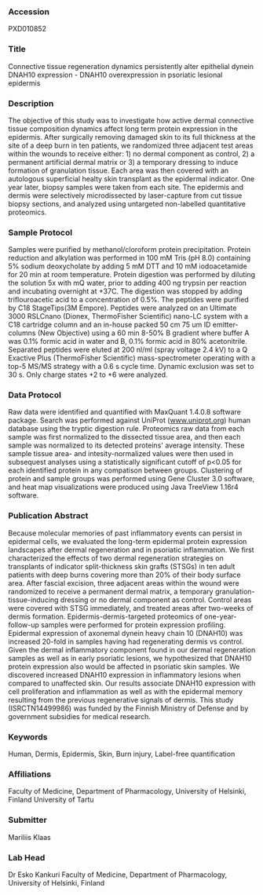 ### Accession
PXD010852

### Title
Connective tissue regeneration dynamics persistently alter epithelial dynein DNAH10 expression - DNAH10 overexpression in psoriatic lesional epidermis

### Description
The objective of this study was to investigate how active dermal connective tissue composition dynamics affect long term protein expression in the epidermis. After surgically removing damaged skin to its full thickness at the site of a deep burn in ten patients, we randomized three adjacent test areas within the wounds to receive either: 1) no dermal component as control, 2) a permanent artificial dermal matrix or 3) a temporary dressing to induce formation of granulation tissue. Each area was then covered with an autologous superficial healty skin transplant as the epidermal indicator. One year later, biopsy samples were taken from each site. The epidermis and dermis were selectively microdissected by laser-capture from cut tissue biopsy sections, and analyzed using untargeted non-labelled quantitative proteomics.

### Sample Protocol
Samples were purified by methanol/cloroform protein precipitation. Protein reduction and alkylation was performed in 100 mM Tris (pH 8.0) containing 5% sodium deoxycholate by adding 5 mM DTT and 10 mM iodoacetamide for 20 min at room temperature. Protein digestion was performed by diluting the solution 5x with mQ water, prior to adding 400 ng trypsin per reaction and incubating overnight at +37C. The digestion was stopped by adding triflouroacetic acid to a concentration of 0.5%. The peptides were purified by C18 StageTips(3M Empore). Peptides were analyzed on an Ultimate 3000 RSLCnano (Dionex, ThermoFisher Scientific) nano-LC system with a C18 cartridge column and an in-house packed 50 cm 75 um ID emitter-columns (New Objective) using a 60 min 8-50% B gradient where buffer A was 0.1% formic acid in water and B, 0.1% formic acid in 80% acetonitrile. Separated peptides were eluted at 200 nl/ml (spray voltage 2.4 kV) to a Q Exactive Plus (ThermoFisher Scientific) mass-spectrometer operating with a top-5 MS/MS strategy with a 0.6 s cycle time. Dynamic exclusion was set to 30 s. Only charge states +2 to +6 were analyzed.

### Data Protocol
Raw data were identified and quantified with MaxQuant 1.4.0.8 software package. Search was performed against UniProt (www.uniprot.org) human database using the tryptic digestion rule. Proteomics raw data from each sample was first normalized to the dissected tissue area, and then each sample was normalized to its detected proteins' average intensity. These sample tissue area- and intesity-normalized values were then used in subsequest analyses using a statistically significant cutoff of p<0.05 for each identified protein in any compatison between groups. Clustering of protein and sample groups was performed using Gene Cluster 3.0 software, and heat map visualizations were produced using Java TreeView 1.16r4 software.

### Publication Abstract
Because molecular memories of past inflammatory events can persist in epidermal cells, we evaluated the long-term epidermal protein expression landscapes after dermal regeneration and in psoriatic inflammation. We first characterized the effects of two dermal regeneration strategies on transplants of indicator split-thickness skin grafts (STSGs) in ten adult patients with deep burns covering more than 20% of their body surface area. After fascial excision, three adjacent areas within the wound were randomized to receive a permanent dermal matrix, a temporary granulation-tissue-inducing dressing or no dermal component as control. Control areas were covered with STSG immediately, and treated areas after two-weeks of dermis formation. Epidermis-dermis-targeted proteomics of one-year-follow-up samples were performed for protein expression profiling. Epidermal expression of axonemal dynein heavy chain 10 (DNAH10) was increased 20-fold in samples having had regenerating dermis vs control. Given the dermal inflammatory component found in our dermal regeneration samples as well as in early psoriatic lesions, we hypothesized that DNAH10 protein expression also would be affected in psoriatic skin samples. We discovered increased DNAH10 expression in inflammatory lesions when compared to unaffected skin. Our results associate DNAH10 expression with cell proliferation and inflammation as well as with the epidermal memory resulting from the previous regenerative signals of dermis. This study (ISRCTN14499986) was funded by the Finnish Ministry of Defense and by government subsidies for medical research.

### Keywords
Human, Dermis, Epidermis, Skin, Burn injury, Label-free quantification

### Affiliations
Faculty of Medicine, Department of Pharmacology, University of Helsinki, Finland
University of Tartu

### Submitter
Mariliis Klaas

### Lab Head
Dr Esko Kankuri
Faculty of Medicine, Department of Pharmacology, University of Helsinki, Finland



